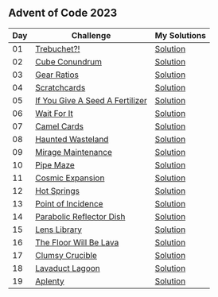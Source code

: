 ## Advent of Code 2023

| Day | Challenge | My Solutions |
| --- | --- | --- |
| 01 | [Trebuchet?!](https://adventofcode.com/2023/day/1) | [Solution](https://github.com/andrewsaputra/advent-of-code/tree/main/2023/day_01) |
| 02 | [Cube Conundrum](https://adventofcode.com/2023/day/2) | [Solution](https://github.com/andrewsaputra/advent-of-code/tree/main/2023/day_02) |
| 03 | [Gear Ratios](https://adventofcode.com/2023/day/3) | [Solution](https://github.com/andrewsaputra/advent-of-code/tree/main/2023/day_03) |
| 04 | [Scratchcards](https://adventofcode.com/2023/day/4) | [Solution](https://github.com/andrewsaputra/advent-of-code/tree/main/2023/day_04) |
| 05 | [If You Give A Seed A Fertilizer](https://adventofcode.com/2023/day/5) | [Solution](https://github.com/andrewsaputra/advent-of-code/tree/main/2023/day_05) |
| 06 | [Wait For It](https://adventofcode.com/2023/day/6) | [Solution](https://github.com/andrewsaputra/advent-of-code/tree/main/2023/day_06) |
| 07 | [Camel Cards](https://adventofcode.com/2023/day/7) | [Solution](https://github.com/andrewsaputra/advent-of-code/tree/main/2023/day_07) |
| 08 | [Haunted Wasteland](https://adventofcode.com/2023/day/8) | [Solution](https://github.com/andrewsaputra/advent-of-code/tree/main/2023/day_08) |
| 09 | [Mirage Maintenance](https://adventofcode.com/2023/day/9) | [Solution](https://github.com/andrewsaputra/advent-of-code/tree/main/2023/day_09) |
| 10 | [Pipe Maze](https://adventofcode.com/2023/day/10) | [Solution](https://github.com/andrewsaputra/advent-of-code/tree/main/2023/day_10) |
| 11 | [Cosmic Expansion](https://adventofcode.com/2023/day/11) | [Solution](https://github.com/andrewsaputra/advent-of-code/tree/main/2023/day_11) |
| 12 | [Hot Springs](https://adventofcode.com/2023/day/12) | [Solution](https://github.com/andrewsaputra/advent-of-code/tree/main/2023/day_12) |
| 13 | [Point of Incidence](https://adventofcode.com/2023/day/13) | [Solution](https://github.com/andrewsaputra/advent-of-code/tree/main/2023/day_13) |
| 14 | [Parabolic Reflector Dish](https://adventofcode.com/2023/day/14) | [Solution](https://github.com/andrewsaputra/advent-of-code/tree/main/2023/day_14) |
| 15 | [Lens Library](https://adventofcode.com/2023/day/15) | [Solution](https://github.com/andrewsaputra/advent-of-code/tree/main/2023/day_15) |
| 16 | [The Floor Will Be Lava](https://adventofcode.com/2023/day/16) | [Solution](https://github.com/andrewsaputra/advent-of-code/tree/main/2023/day_16) |
| 17 | [Clumsy Crucible](https://adventofcode.com/2023/day/17) | [Solution](https://github.com/andrewsaputra/advent-of-code/tree/main/2023/day_17) |
| 18 | [Lavaduct Lagoon](https://adventofcode.com/2023/day/18) | [Solution](https://github.com/andrewsaputra/advent-of-code/tree/main/2023/day_18) |
| 19 | [Aplenty](https://adventofcode.com/2023/day/19) | [Solution](https://github.com/andrewsaputra/advent-of-code/tree/main/2023/day_19) |
